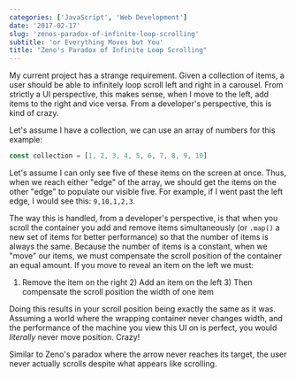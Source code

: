 ```yaml
---
categories: ['JavaScript', 'Web Development']
date: '2017-02-17'
slug: 'zenos-paradox-of-infinite-loop-scrolling'
subtitle: 'or Everything Moves but You'
title: "Zeno's Paradox of Infinite Loop Scrolling"
---
```


My current project has a strange requirement. Given a collection of items, a user should be able to infinitely loop scroll left and right in a carousel. From strictly a UI perspective, this makes sense, when I move to the left, add items to the right and vice versa. From a developer's perspective, this is kind of crazy.

Let's assume I have a collection, we can use an array of numbers for this example:

```javascript
const collection = [1, 2, 3, 4, 5, 6, 7, 8, 9, 10]
```

Let's assume I can only see five of these items on the screen at once. Thus, when we reach either "edge" of the array, we should get the items on the other "edge" to populate our visible five. For example, if I went past the left edge, I would see this: `9,10,1,2,3`.

The way this is handled, from a developer's perspective, is that when you scroll the container you add and remove items simultaneously (or `.map()` a new set of items for better performance) so that the number of items is always the same. Because the number of items is a constant, when we "move" our items, we must compensate the scroll position of the container an equal amount. If you move to reveal an item on the left we must:

1. Remove the item on the right 2) Add an item on the left 3) Then compensate the scroll position the width of one item

Doing this results in your scroll position being exactly the same as it was. Assuming a world where the wrapping container never changes width, and the performance of the machine you view this UI on is perfect, you would _literally_ never move position. Crazy!

Similar to Zeno's paradox where the arrow never reaches its target, the user never actually scrolls despite what appears like scrolling.
